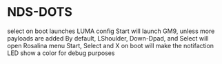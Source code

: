 # NDS-DOTS
select on boot launches LUMA config
Start will launch GM9, unless more payloads are added
By default, LShoulder, Down-Dpad, and Select will open Rosalina menu
Start, Select and X on boot will make the notifaction LED show a color for debug purposes
